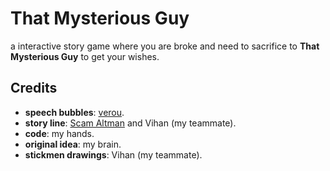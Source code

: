 # That Mysterious Guy

a interactive story game where you are broke and need to sacrifice to **That Mysterious Guy** to get your wishes.


## Credits

- **speech bubbles**: [verou](https://projects.verou.me/bubbly/).
- **story line**: [Scam Altman](https://chatgpt.com/) and Vihan (my teammate).
- **code**: my hands.
- **original idea**: my brain.
- **stickmen drawings**: Vihan (my teammate).